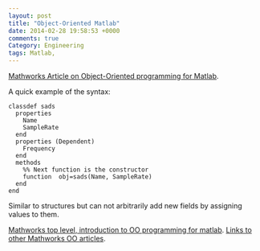 ```yaml
---
layout: post
title: "Object-Oriented Matlab"
date: 2014-02-28 19:58:53 +0000
comments: true
Category: Engineering
tags: Matlab,
---
```

[Mathworks Article on Object-Oriented programming for Matlab](http://www.mathworks.co.uk/help/matlab/matlab_oop/using-objects-to-write-data-to-a-file.html).

A quick example of the syntax:


    classdef sads
      properties
        Name
        SampleRate
      end
      properties (Dependent)
        Frequency
      end
      methods
        %% Next function is the constructor
        function  obj=sads(Name, SampleRate)
      end
    end

Similar to structures but can not arbitrarily add new fields by assigning values to them.

[Mathworks top level, introduction to OO programming for matlab](http://www.mathworks.co.uk/discovery/object-oriented-programming.html).
[Links to other Mathworks OO articles](http://www.mathworks.co.uk/help/matlab/object-oriented-programming.html). 
